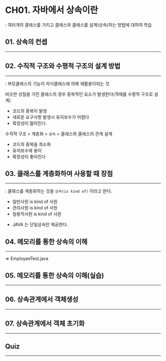 # CH01. 자바에서 상속이란
: 여러개의 클래스를 가지고 클래스와 클래스를 설계(상속)하는 방법에 대하여 학습

## 01. 상속의 컨셉
---

## 02. 수직적 구조와 수평적 구조의 설계 방법
---
: 부모클래스의 기능이 자식클래스에 의해 재활용이되는 것.   

비슷한 성질을 가진 클래스의 경우 중복적인 요소가 발생한다(객체를 수평적 구조로 설계)   
- 코드의 중복이 발생
- 새로운 요구사항 발생시 유지보수가 어렵다
- 확장성이 떨어진다.

수직적 구조 = 계층화 = `상속` = 클래스와 클래스의 관계 설계
- 코드의 중복을 최소화
- 유지보수에 용이
- 확장성이 좋아진다


## 03. 클래스를 계층화하여 사용할 때 장점
---
: 클래스를 계층화하는 것을 `상속(is kind of)` 이라고 한다.   
- 일반사원 is kind of 사원
- 관리사원 is kind of 사원
- 일용직사원 is kind of 사원

* JAVA 는 단일상속만 제공한다.

## 04. 메모리를 통한 상속의 이해
---

=> EmployeeTest.java

## 05. 메모리를 통한 상속의 이해(실습)
---

## 06. 상속관계에서 객체생성
---

## 07. 상속관계에서 객체 초기화
---

## Quiz
---


